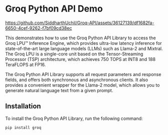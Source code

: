 # Groq Python API Demo



https://github.com/SiddharthUchil/Groq-API/assets/36127139/df1682fa-6650-4cef-9262-f7bf09cd38ec


This demonstrates how to use the Groq Python API Library to access the Groq LPU™ Inference Engine, which provides ultra-low latency inference for state-of-the-art large language models (LLMs) such as Llama-2 and Mixtral. The Groq LPU is a single-core unit based on the Tensor-Streaming Processor (TSP) architecture, which achieves 750 TOPS at INT8 and 188 TeraFLOPS at FP16.

The Groq Python API Library supports all request parameters and response fields, and offers both synchronous and asynchronous clients. It also provides a convenient wrapper for the Llama-2 model, which allows you to generate natural language text from a given prompt.

## Installation

To install the Groq Python API Library, run the following command:

```bash
pip install groq

```
